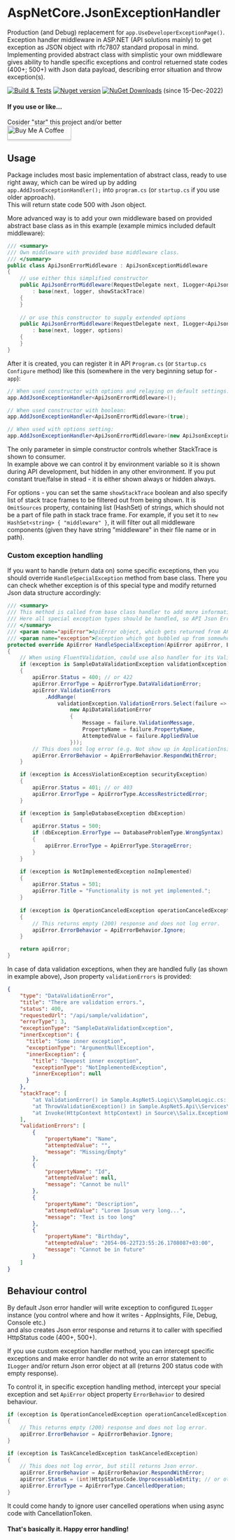 # AspNetCore.JsonExceptionHandler
Production (and Debug) replacement for `app.UseDeveloperExceptionPage()`.
Exception handler middleware in ASP.NET (API solutions mainly) to get exception as JSON object with rfc7807 standard proposal in mind.
Implementing provided abstract class with simplistic your own middleware gives ability to handle specific exceptions and control retuerned state codes (400+; 500+) with Json data payload, describing error situation and throw exception(s).

[![Build & Tests](https://github.com/salixzs/AspNetCore.JsonExceptionHandler/actions/workflows/build_test.yml/badge.svg?branch=main)](https://github.com/salixzs/AspNetCore.JsonExceptionHandler/actions/workflows/build_test.yml)
[![Nuget version](https://img.shields.io/nuget/v/Salix.AspNetCore.JsonExceptionHandler.svg)](https://www.nuget.org/packages/Salix.AspNetCore.JsonExceptionHandler/)
[![NuGet Downloads](https://img.shields.io/nuget/dt/Salix.AspNetCore.JsonExceptionHandler.svg)](https://www.nuget.org/packages/Salix.AspNetCore.JsonExceptionHandler/) (since 15-Dec-2022)

#### If you use or like...

Cosider "star" this project and/or better\
<a href="https://www.buymeacoffee.com/salixzs" target="_blank"><img src="https://www.buymeacoffee.com/assets/img/custom_images/orange_img.png" alt="Buy Me A Coffee" style="height: 32px !important;width: 146px !important;box-shadow: 0px 3px 2px 0px rgba(190, 190, 190, 0.5) !important;-webkit-box-shadow: 0px 3px 2px 0px rgba(190, 190, 190, 0.5) !important;" ></a>

## Usage

Package includes most basic implementation of abstract class, ready to use right away, which can be wired up by adding `app.AddJsonExceptionHandler();` into `program.cs` (or `startup.cs` if you use older approach).\
This will return state code 500 with Json object.

More advanced way is to add your own middleware based on provided abstract base class as in this example (example mimics included default middleware):

```csharp
/// <summary>
/// Own middleware with provided base middleware class.
/// </summary>
public class ApiJsonErrorMiddleware : ApiJsonExceptionMiddleware
{
    // use either this simplified constructor
    public ApiJsonErrorMiddleware(RequestDelegate next, ILogger<ApiJsonExceptionMiddleware> logger, bool showStackTrace)
        : base(next, logger, showStackTrace)
    {
    }
    
    // or use this constructor to supply extended options
    public ApiJsonErrorMiddleware(RequestDelegate next, ILogger<ApiJsonExceptionMiddleware> logger, ApiJsonExceptionOptions options)
        : base(next, logger, options)
    {
    }
}
```

After it is created, you can register it in API `Program.cs` (or `Startup.cs` `Configure` method) like this (somewhere in the very beginning setup for ­`app`):

```csharp
// When used constructor with options and relaying on default settings:
app.AddJsonExceptionHandler<ApiJsonErrorMiddleware>();

// When used constructor with boolean:
app.AddJsonExceptionHandler<ApiJsonErrorMiddleware>(true);

// When used with options setting:
app.AddJsonExceptionHandler<ApiJsonErrorMiddleware>(new ApiJsonExceptionOptions { OmitSources = new HashSet<string> { "SomeMiddleware" }, ShowStackTrace = true });
```

The only parameter in simple constructor controls whether StackTrace is shown to consumer.\
In example above we can control it by environment variable so it is shown during API development, but hidden in any other environment. If you put constant true/false in stead - it is either shown always or hidden always.

For options - you can set the same `showStackTrace` boolean and also specify list of stack trace frames to be filtered out from being shown. It is `OmitSources` property, containing list (HashSet) of strings, which should not be a part of file path in stack trace frame.
For example, if you set it to `new HashSet<string> { "middleware" }`, it will filter out all middleware components (given they have string "middleware" in their file name or in path).

### Custom exception handling
If you want to handle (return data on) some specific exceptions, then you should override `HandleSpecialException` method from base class. There you can check whether exception is of this special type and modify returned Json data structure accordingly:

```csharp
/// <summary>
/// This method is called from base class handler to add more information to Json Error object.
/// Here all special exception types should be handled, so API Json Error returns appropriate data.
/// </summary>
/// <param name="apiError">ApiError object, which gets returned from API in case of exception/error. Provided by </param>
/// <param name="exception">Exception which got bubbled up from somewhere deep in API logic.</param>
protected override ApiError HandleSpecialException(ApiError apiError, Exception exception)
{
    // When using FluentValidation, could use also handler for its ValidationException in stead of this custom one
    if (exception is SampleDataValidationException validationException)
    {
        apiError.Status = 400; // or 422
        apiError.ErrorType = ApiErrorType.DataValidationError;
        apiError.ValidationErrors
            .AddRange(
                validationException.ValidationErrors.Select(failure =>
                    new ApiDataValidationError
                    {
                        Message = failure.ValidationMessage,
                        PropertyName = failure.PropertyName,
                        AttemptedValue = failure.AppliedValue
                    }));
        // This does not log error (e.g. Not show up in ApplicationInsights), but still returns Json error.
        apiError.ErrorBehavior = ApiErrorBehavior.RespondWithError;
    }

    if (exception is AccessViolationException securityException)
    {
        apiError.Status = 401; // or 403
        apiError.ErrorType = ApiErrorType.AccessRestrictedError;
    }

    if (exception is SampleDatabaseException dbException)
    {
        apiError.Status = 500;
        if (dbException.ErrorType == DatabaseProblemType.WrongSyntax)
        {
            apiError.ErrorType = ApiErrorType.StorageError;
        }
    }

    if (exception is NotImplementedException noImplemented)
    {
        apiError.Status = 501;
        apiError.Title = "Functionality is not yet implemented.";
    }
    
    if (exception is OperationCanceledException operationCanceledException)
    {
        // This returns empty (200) response and does not log error.
        apiError.ErrorBehavior = ApiErrorBehavior.Ignore;
    }

    return apiError;
}
```


In case of data validation exceptions, when they are handled fully (as shown in example above), Json property `validationErrors` is provided:

```json
{
    "type": "DataValidationError",
    "title": "There are validation errors.",
    "status": 400,
    "requestedUrl": "/api/sample/validation",
    "errorType": 3,
    "exceptionType": "SampleDataValidationException",
    "innerException": {
      "title": "Some inner exception",
      "exceptionType": "ArgumentNullException",
      "innerException": {
        "title": "Deepest inner exception",
        "exceptionType": "NotImplementedException",
        "innerException": null
      }
    },
    "stackTrace": [
        "at ValidationError() in Sample.AspNet5.Logic\\SampleLogic.cs: line 50",
        "at ThrowValidationException() in Sample.AspNet5.Api\\Services\\HomeController.cs: line 117",
        "at Invoke(HttpContext httpContext) in Source\\Salix.ExceptionHandling\\ApiJsonExceptionMiddleware.cs: line 56"
    ],
    "validationErrors": [
        {
            "propertyName": "Name",
            "attemptedValue": "",
            "message": "Missing/Empty"
        },
        {
            "propertyName": "Id",
            "attemptedValue": null,
            "message": "Cannot be null"
        },
        {
            "propertyName": "Description",
            "attemptedValue": "Lorem Ipsum very long...",
            "message": "Text is too long"
        },
        {
            "propertyName": "Birthday",
            "attemptedValue": "2054-06-22T23:55:26.1708087+03:00",
            "message": "Cannot be in future"
        }
    ]
}
```

## Behaviour control
By default Json error handler will write exception to configured `ILogger` instance (you control where and how it writes - AppInsights, File, Debug, Console etc.)\
and also creates Json error response and returns it to caller with specified HttpStatus code (400+, 500+).

If you use custom exception handler method, you can intercept specific exceptions and make error handler do not write an error statement to `ILogger` and/or return Json error object at all (returns 200 status code with empty response).

To control it, in specific exception handling method, intercept your special exception and set `ApiError` object property `ErrorBehavior` to desired behaviour.

```csharp
if (exception is OperationCanceledException operationCanceledException)
{
    // This returns empty (200) response and does not log error.
    apiError.ErrorBehavior = ApiErrorBehavior.Ignore;
}

if (exception is TaskCanceledException taskCanceledException)
{
    // This does not log error, but still returns Json error.
    apiError.ErrorBehavior = ApiErrorBehavior.RespondWithError;
    apiError.Status = (int)HttpStatusCode.UnprocessableEntity; // or other by your design
    apiError.ErrorType = ApiErrorType.CancelledOperation;
}
```

It could come handy to ignore user cancelled operations when using async code with CancellationToken.

#### That's basically it. Happy error handling!
